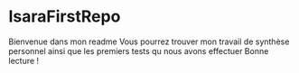 # IsaraFirstRepo
Bienvenue dans mon readme
Vous pourrez trouver mon travail de synthèse personnel ainsi que les premiers tests qu nous avons effectuer
Bonne lecture !

